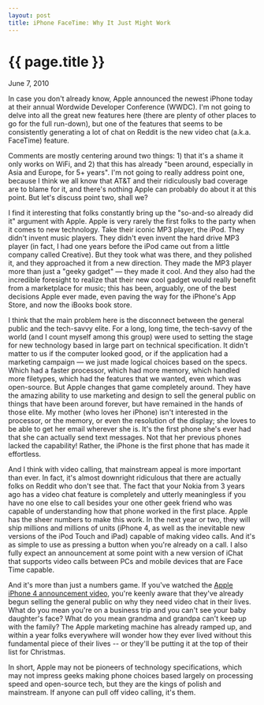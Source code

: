 ```yaml
---
layout: post
title: iPhone FaceTime: Why It Just Might Work
---
```


{{ page.title }}
================


<p class="meta">June 7, 2010</p>

In case you don't already know, Apple announced the newest iPhone today at their annual Wordwide Developer Conference (WWDC). I'm not going to delve into all the great new features here (there are plenty of other places to go for the full run-down), but one of the features that seems to be consistently generating a lot of chat on Reddit is the new video chat (a.k.a. FaceTime) feature.

Comments are mostly centering around two things: 1) that it's a shame it only works on WiFi, and 2) that this has already "been around, especially in Asia and Europe, for 5+ years". I'm not going to really address point one, because I think we all know that AT&T and their ridiculously bad coverage are to blame for it, and there's nothing Apple can probably do about it at this point. But let's discuss point two, shall we?

I find it interesting that folks constantly bring up the "so-and-so already did it" argument with Apple. Apple is very rarely the first folks to the party when it comes to new technology. Take their iconic MP3 player, the iPod. They didn't invent music players. They didn't even invent the hard drive MP3 player (in fact, I had one years before the iPod came out from a little company called Creative). But they took what was there, and they polished it, and they approached it from a new direction. They made the MP3 player more than just a "geeky gadget" — they made it cool. And they also had the incredible foresight to realize that their new cool gadget would really benefit from a marketplace for music; this has been, arguably, one of the best decisions Apple ever made, even paving the way for the iPhone's App Store, and now the iBooks book store.

I think that the main problem here is the disconnect between the general public and the tech-savvy elite. For a long, long time, the tech-savvy of the world (and I count myself among this group) were used to setting the stage for new technology based in large part on technical specification. It didn't matter to us if the computer looked good, or if the application had a marketing campaign — we just made logical choices based on the specs. Which had a faster processor, which had more memory, which handled more filetypes, which had the features that we wanted, even which was open-source. But Apple changes that game completely around. They have the amazing ability to use marketing and design to sell the general public on things that have been around forever, but have remained in the hands of those elite. My mother (who loves her iPhone) isn't interested in the processor, or the memory, or even the resolution of the display; she loves to be able to get her email wherever she is. It's the first phone she's ever had that she can actually send text messages. Not that her previous phones lacked the capability! Rather, the iPhone is the first phone that has made it effortless. 

And I think with video calling, that mainstream appeal is more important than ever. In fact, it's almost downright ridiculous that there are actually folks on Reddit who don't see that. The fact that your Nokia from 3 years ago has a video chat feature is completely and utterly meaningless if you have no one else to call besides your one other geek friend who was capable of understanding how that phone worked in the first place. Apple has the sheer numbers to make this work. In the next year or two, they will ship millions and millions of units (iPhone 4, as well as the inevitable new versions of the iPod Touch and iPad) capable of making video calls. And it's as simple to use as pressing a button when you're already on a call. I also fully expect an announcement at some point with a new version of iChat that supports video calls between PCs and mobile devices that are Face Time capable. 

And it's more than just a numbers game. If you've watched the [Apple iPhone 4 announcement video](http://www.apple.com/iphone/design/), you're keenly aware that they've already begun selling the general public on why they need video chat in their lives. What do you mean you're on a business trip and you can't see your baby daughter's face? What do you mean grandma and grandpa can't keep up with the family? The Apple marketing machine has already ramped up, and within a year folks everywhere will wonder how they ever lived without this fundamental piece of their lives -- or they'll be putting it at the top of their list for Christmas.

In short, Apple may not be pioneers of technology specifications, which may not impress geeks making phone choices based largely on processing speed and open-source tech, but they are the kings of polish and mainstream. If anyone can pull off video calling, it's them.
